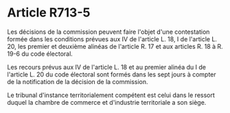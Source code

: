 # Article R713-5

<p>Les décisions de la commission peuvent faire l'objet d'une contestation formée dans les conditions prévues aux IV de l'article L. 18, I de l'article L. 20, les premier et deuxième alinéas de l'article R. 17 et aux articles R. 18 à R. 19-6 du code électoral.</p><p>Les recours prévus aux IV de l'article L. 18 et au premier alinéa du I de l'article L. 20 du code électoral sont formés dans les sept jours à compter de la notification de la décision de la commission.</p><p>Le tribunal d'instance territorialement compétent est celui dans le ressort duquel la chambre de commerce et d'industrie territoriale a son siège.</p>